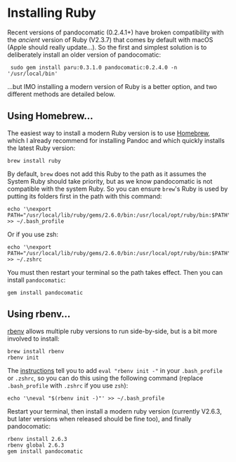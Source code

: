 # Installing Ruby  

Recent versions of pandocomatic (0.2.4.1+) have broken compatibility with the *ancient* version of Ruby (V2.3.7) that comes by default with macOS (Apple should really update…). So the first and simplest solution is to deliberately install an older version of pandocomatic:

```shell
 sudo gem install paru:0.3.1.0 pandocomatic:0.2.4.0 -n '/usr/local/bin'
 ```

…but IMO installing a modern version of Ruby is a better option, and two different methods are detailed below.

## Using Homebrew…  

The easiest way to install a modern Ruby version is to use [Homebrew](https://brew.sh/), which I already recommend for installing Pandoc and which quickly installs the latest Ruby version:

```shell
brew install ruby
```

By default, `brew` does not add this Ruby to the path as it assumes the System Ruby should take priority, but as we know pandocomatic is not compatible with the system Ruby. So you can ensure `brew`'s Ruby is used by putting its folders first in the path with this command:  

```shell
echo '\nexport PATH="/usr/local/lib/ruby/gems/2.6.0/bin:/usr/local/opt/ruby/bin:$PATH"' >> ~/.bash_profile
```

Or if you use zsh:  

```shell
echo '\nexport PATH="/usr/local/lib/ruby/gems/2.6.0/bin:/usr/local/opt/ruby/bin:$PATH"' >> ~/.zshrc
```

You must then restart your terminal so the path takes effect. Then you can install `pandocomatic`:  

```shell
gem install pandocomatic
```

## Using rbenv…  

[rbenv](https://github.com/rbenv/rbenv) allows multiple ruby versions to run side-by-side, but is a bit more involved to install:

```shell
brew install rbenv
rbenv init
```

The [instructions](https://github.com/rbenv/rbenv#homebrew-on-macos) tell you to add `eval "rbenv init -"` in your `.bash_profile` or `.zshrc`, so you can do this using the following command (replace `.bash_profile` with `.zshrc` if you use `zsh`):

```shell
echo '\neval "$(rbenv init -)"' >> ~/.bash_profile
```

Restart your terminal, then install a modern ruby version (currently V2.6.3, but later versions when released should be fine too), and finally pandocomatic:

```shell
rbenv install 2.6.3
rbenv global 2.6.3
gem install pandocomatic
```
